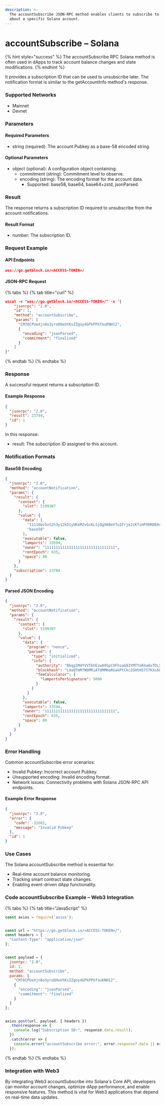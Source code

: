```yaml
---
description: >-
  The accountSubscribe JSON-RPC method enables clients to subscribe to updates
  about a specific Solana account.
---
```


# accountSubscribe – Solana

{% hint style="success" %}
The accountSubscribe RPC Solana method is often used in dApps to track account balance changes and state modifications.&#x20;
{% endhint %}

It provides a subscription ID that can be used to unsubscribe later. The notification format is similar to the getAccountInfo method's response.

### Supported Networks

* Mainnet
* Devnet

### Parameters

#### Required Parameters

* string (required): The account Pubkey as a base-58 encoded string.

#### Optional Parameters

* object (optional): A configuration object containing:
  * commitment (string): Commitment level to observe.
  * encoding (string): The encoding format for the account data.
    * Supported: base58, base64, base64+zstd, jsonParsed.

### Result

The response returns a subscription ID required to unsubscribe from the account notifications.

#### Result Format

* number: The subscription ID.

### Request Example

#### API Endpoints

```json
wss://go.getblock.io/<ACCESS-TOKEN>/
```

#### JSON-RPC Request

{% tabs %}
{% tab title="curl" %}
```json
wscat -c "wss://go.getblock.io/<ACCESS-TOKEN>/" -x '{
    "jsonrpc": "2.0",
    "id": 1,
    "method": "accountSubscribe",
    "params": [
      "CM78CPUeXjn8o3yroDHxUtKsZZgoy4GPkPPXfouKNH12",
      {
        "encoding": "jsonParsed",
        "commitment": "finalized"
      }
    ]
}'

```
{% endtab %}
{% endtabs %}

### Response

A successful request returns a subscription ID.

#### Example Response

```json
{
  "jsonrpc": "2.0",
  "result": 23784,
  "id": 1
}
```

In this response:

* result: The subscription ID assigned to this account.

### Notification Formats

#### Base58 Encoding

```json
{
  "jsonrpc": "2.0",
  "method": "accountNotification",
  "params": {
    "result": {
      "context": {
        "slot": 5199307
      },
      "value": {
        "data": [
          "11116bv5nS2h3y12kD1yUKeMZvGcKLSjQgX6BeV7u1FrjeJcKfsHPXHRDEHrBesJhZyqnnq9qJeUuF7WHxiuLuL5twc38w2TXNLxnDbjmuR",
          "base58"
        ],
        "executable": false,
        "lamports": 33594,
        "owner": "11111111111111111111111111111111",
        "rentEpoch": 635,
        "space": 80
      }
    },
    "subscription": 23784
  }
}
```

#### Parsed JSON Encoding

```json
{
  "jsonrpc": "2.0",
  "method": "accountNotification",
  "params": {
    "result": {
      "context": {
        "slot": 5199307
      },
      "value": {
        "data": {
          "program": "nonce",
          "parsed": {
            "type": "initialized",
            "info": {
              "authority": "Bbqg1M4YVVfbhEzwA9SpC9FhsaG83YMTYoR4a8oTDLX",
              "blockhash": "LUaQTmM7WbMRiATdMMHaRGakPtCkc2GHtH57STKXs6k",
              "feeCalculator": {
                "lamportsPerSignature": 5000
              }
            }
          }
        },
        "executable": false,
        "lamports": 33594,
        "owner": "11111111111111111111111111111111",
        "rentEpoch": 635,
        "space": 80
      }
    }
  }
}
```

### Error Handling

Common accountSubscribe error scenarios:

* Invalid Pubkey: Incorrect account Pubkey.
* Unsupported encoding: Invalid encoding format.
* Network issues: Connectivity problems with Solana JSON-RPC API endpoints.

#### Example Error Response

```json
{
  "jsonrpc": "2.0",
  "error": {
    "code": -32602,
    "message": "Invalid Pubkey"
  },
  "id": 1
}
```

### Use Cases

The Solana accountSubscribe method is essential for:

* Real-time account balance monitoring.
* Tracking smart contract state changes.
* Enabling event-driven dApp functionality.

### Code accountSubscribe Example – Web3 Integration

{% tabs %}
{% tab title="JavaScript" %}
```javascript
const axios = require('axios');


const url = "https://go.getblock.io/<ACCESS-TOKEN>/";
const headers = {
  "Content-Type": "application/json"
};


const payload = {
  jsonrpc: "2.0",
  id: 1,
  method: "accountSubscribe",
  params: [
    "CM78CPUeXjn8o3yroDHxUtKsZZgoy4GPkPPXfouKNH12",
    {
      "encoding": "jsonParsed",
      "commitment": "finalized"
    }
  ]
};


axios.post(url, payload, { headers })
  .then(response => {
    console.log("Subscription ID:", response.data.result);
  })
  .catch(error => {
    console.error("accountSubscribe error:", error.response?.data || error.message);
  });
```
{% endtab %}
{% endtabs %}

### Integration with Web3

By integrating Web3 accountSubscribe into Solana's Core API, developers can monitor account changes, optimize dApp performance, and enable responsive features. This method is vital for Web3 applications that depend on real-time data updates.
